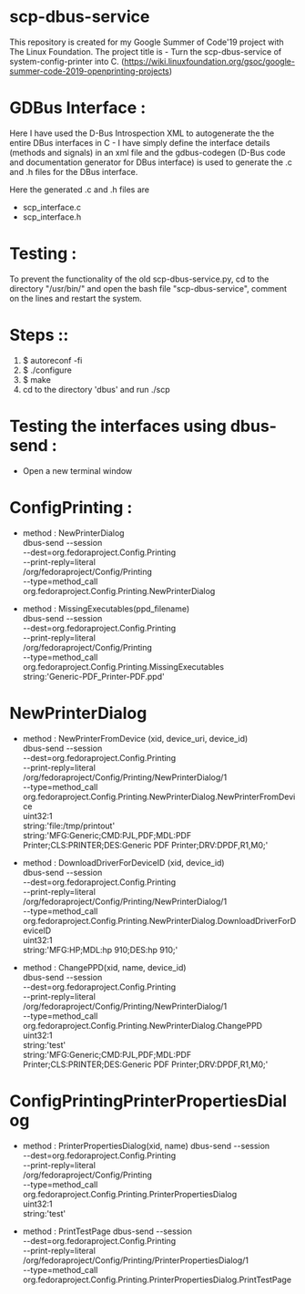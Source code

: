 # scp-dbus-service
This repository is created for my Google Summer of Code'19 project with The Linux Foundation. 
The project title is - Turn the scp-dbus-service of system-config-printer into C. 
(https://wiki.linuxfoundation.org/gsoc/google-summer-code-2019-openprinting-projects)

# GDBus Interface :
Here I have used the D-Bus Introspection XML to autogenerate the the entire DBus interfaces in C - I have simply define the interface details (methods and signals) in an xml file and the gdbus-codegen (D-Bus code and documentation generator for DBus interface) is used to generate the .c and .h files for the DBus interface.

Here the generated .c and .h files are 
- scp_interface.c 
- scp_interface.h

# Testing : 
To prevent the functionality of the old scp-dbus-service.py, cd to the directory "/usr/bin/" and open the bash file "scp-dbus-service", comment on the lines and restart the system.


# Steps ::
1. $ autoreconf -fi
2. $ ./configure
3. $ make
5. cd to the directory 'dbus' and run ./scp

# Testing the interfaces using dbus-send :
- Open a new terminal window

# ConfigPrinting :

- method : NewPrinterDialog                                       
dbus-send --session \
          --dest=org.fedoraproject.Config.Printing \
          --print-reply=literal \
          /org/fedoraproject/Config/Printing \
          --type=method_call \
          org.fedoraproject.Config.Printing.NewPrinterDialog

- method : MissingExecutables(ppd_filename)                       
dbus-send --session \
          --dest=org.fedoraproject.Config.Printing \
          --print-reply=literal \
          /org/fedoraproject/Config/Printing \
          --type=method_call \
          org.fedoraproject.Config.Printing.MissingExecutables \
          string:'Generic-PDF_Printer-PDF.ppd'

# NewPrinterDialog

- method : NewPrinterFromDevice (xid, device_uri, device_id)      
dbus-send --session \
          --dest=org.fedoraproject.Config.Printing \
          --print-reply=literal \
          /org/fedoraproject/Config/Printing/NewPrinterDialog/1 \
          --type=method_call org.fedoraproject.Config.Printing.NewPrinterDialog.NewPrinterFromDevice \
          uint32:1 \
          string:'file:/tmp/printout' \
          string:'MFG:Generic;CMD:PJL,PDF;MDL:PDF Printer;CLS:PRINTER;DES:Generic PDF Printer;DRV:DPDF,R1,M0;'

- method : DownloadDriverForDeviceID (xid, device_id)             
dbus-send --session \
          --dest=org.fedoraproject.Config.Printing \
          --print-reply=literal \
          /org/fedoraproject/Config/Printing/NewPrinterDialog/1 \
          --type=method_call org.fedoraproject.Config.Printing.NewPrinterDialog.DownloadDriverForDeviceID \
          uint32:1 \
          string:'MFG:HP;MDL:hp 910;DES:hp 910;'

- method : ChangePPD(xid, name, device_id)                        
dbus-send --session \
          --dest=org.fedoraproject.Config.Printing \
          --print-reply=literal \
          /org/fedoraproject/Config/Printing/NewPrinterDialog/1 \
          --type=method_call org.fedoraproject.Config.Printing.NewPrinterDialog.ChangePPD \
          uint32:1 \
          string:'test' \
          string:'MFG:Generic;CMD:PJL,PDF;MDL:PDF Printer;CLS:PRINTER;DES:Generic PDF Printer;DRV:DPDF,R1,M0;' 

# ConfigPrintingPrinterPropertiesDialog

- method : PrinterPropertiesDialog(xid, name)
dbus-send --session \
          --dest=org.fedoraproject.Config.Printing \
          --print-reply=literal \
          /org/fedoraproject/Config/Printing \
          --type=method_call \
          org.fedoraproject.Config.Printing.PrinterPropertiesDialog \
          uint32:1 \
          string:'test'

- method : PrintTestPage
dbus-send --session \
          --dest=org.fedoraproject.Config.Printing \
          --print-reply=literal \
          /org/fedoraproject/Config/Printing/PrinterPropertiesDialog/1 \
          --type=method_call \
          org.fedoraproject.Config.Printing.PrinterPropertiesDialog.PrintTestPage
